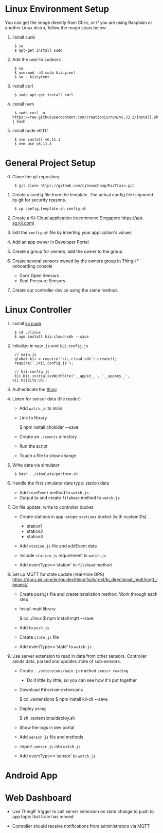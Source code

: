 # Linux Environment Setup
You can get the image directly from Chris, or if you are using Raspbian or another Linux distro, follow the rough steps below:

1. Install sudo

		$ su
		$ apt-get install sudo

2. Add the user to sudoers

		$ su 
		$ usermod -aG sudo kiicyient
		$ su - kiicyient

3. Install curl 

		$ sudo apt-get install curl

4. Install nvm

		$ sudo curl -o- https://raw.githubusercontent.com/creationix/nvm/v0.33.2/install.sh | bash

5. Install node v6.11.1

		$ nvm install v6.11.1
		$ nvm use v6.11.1


# General Project Setup

0. Clone the git repository

		$ git clone https://github.com/cjbeauchamp/KiiTrain.git

1. Create a config file from the template. The actual config file is ignored by git for security reasons.

		$ cp config.template.sh config.sh

2. Create a Kii Cloud application (recommend Singapore https://api-sg.kii.com)

3. Edit the `config.sh` file by inserting your application's values

4. Add an app owner in Developer Portal

5. Create a group for owners, add the owner to the group.

6. Create several sensors owned by the owners group in Thing-IF onboarding console

	- Door Open Sensors
	- Seat Pressure Sensors

7. Create our controller device using the same method.

# Linux Controller

1. Install [kii node](https://docs.kii.com/en/guides/cloudsdk/javascript/quickstart/install-nodejs/)

		$ cd ./linux
		$ npm install kii-cloud-sdk --save

2. Initialize in `main.js` and `kii.config.js`

		// main.js
		global.kii = require('kii-cloud-sdk').create();
		require('./kii.config.js');

		// kii.config.js
		kii.Kii.initializeWithSite('__appid__', '__appkey__', kii.KiiSite.US);

3. Authenticate the [thing](https://docs.kii.com/en/guides/thingifsdk/thingsdk/thing-javascript)

4. Listen for sensor data (file reader)

	- Add `watch.js` to main
	- Link to library

		$ npm install chokidar --save

	- Create an `./events` directory
	- Run the script
	- Touch a file to show change

5. Write data via simulator

		$ bash ../simulate/perform.sh

6. Handle the first simulator data type: station data

	- Add `readEvent` method to `watch.js`
	- Output to and create `fileRead` method to `watch.js`

7. On file update, write to controller bucket

	- Create stations in app-scope `stations` bucket (with customIDs)
		- station1
		- station2
		- station3

	- Add `station.js` file and addEvent data
	- Include `station.js` requirement in `watch.js`
	- Add eventType=='station' to `fileRead` method

8. Set up MQTT for state update (real-time GPS) https://docs.kii.com/en/guides/thingifsdk/rest/bi_directional_mqtt/mqtt_request/

	- Create push.js file and createInstallation method. Work through each step.
	- Install mqtt library

		$ cd ./linux
		$ npm install mqtt --save

	- Add to `push.js`
	- Create `state.js` file
	- Add eventType=='state' to `watch.js`


9. Use server extension to read in data from other sensors. Controller sends data, parsed and updates state of sub-sensors.

	- Create `../extensions/main.js` method `sensor_reading`
		- Do it little by little, so you can see how it's put together
	- Download Kii server extensions

		$ cd ./extensions
		$ npm install kii-cli --save

	- Deploy using

		$ sh ./extensions/deploy.sh

	- Show the logs in dev portal
	- Add `sensor.js` file and methods
	- import `sensor.js` into `watch.js`
	- Add eventType=='sensor' to `watch.js`

# Android App

# Web Dashboard

- Use ThingIF trigger to call server extension on state change to push to app topic that train has moved

- Controller should receive notifications from administrators via MQTT
